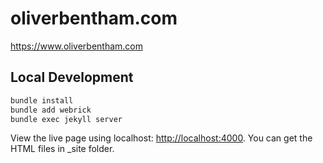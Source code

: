 # oliverbentham.com

https://www.oliverbentham.com

## Local Development

```bash
bundle install
bundle add webrick
bundle exec jekyll server
```

View the live page using localhost: [http://localhost:4000](http://localhost:4000). You can get the HTML files in _site folder.

